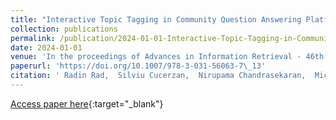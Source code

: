 ```yaml
---
title: "Interactive Topic Tagging in Community Question Answering Platforms"
collection: publications
permalink: /publication/2024-01-01-Interactive-Topic-Tagging-in-Community-Question-Answering-Platforms
date: 2024-01-01
venue: 'In the proceedings of Advances in Information Retrieval - 46th European Conference on Information Retrieval, ECIR 2024, Glasgow, UK, March 24-28, 2024, Proceedings, Part III'
paperurl: 'https://doi.org/10.1007/978-3-031-56063-7\_13'
citation: ' Radin Rad,  Silviu Cucerzan,  Nirupama Chandrasekaran,  Michael Gamon, &quot;Interactive Topic Tagging in Community Question Answering Platforms.&quot; In the proceedings of Advances in Information Retrieval - 46th European Conference on Information Retrieval, ECIR 2024, Glasgow, UK, March 24-28, 2024, Proceedings, Part III, 2024.'
---
```

[Access paper here](https://doi.org/10.1007/978-3-031-56063-7\_13){:target="_blank"}
